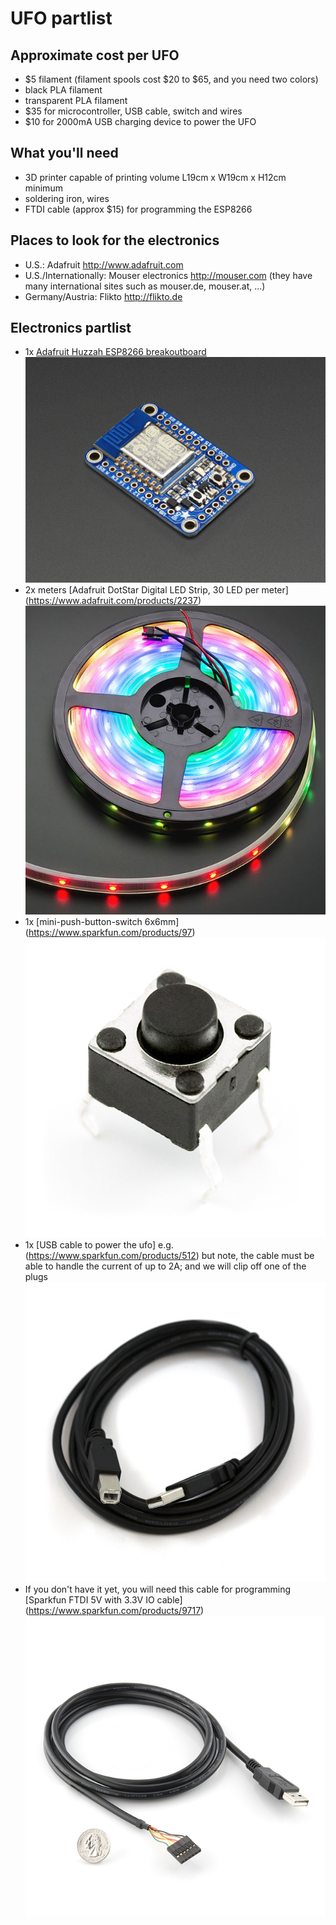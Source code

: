 # UFO partlist

## Approximate cost per UFO
* $5 filament (filament spools cost $20 to $65, and you need two colors)
 * black PLA filament
 * transparent PLA filament
* $35 for microcontroller, USB cable, switch and wires
* $10 for 2000mA USB charging device to power the UFO

## What you'll need
* 3D printer capable of printing volume L19cm x W19cm x H12cm minimum
* soldering iron, wires
* FTDI cable (approx $15) for programming the ESP8266

## Places to look for the electronics
* U.S.: Adafruit <http://www.adafruit.com>
* U.S./Internationally: Mouser electronics <http://mouser.com> (they have many international sites such as mouser.de, mouser.at, ...)
* Germany/Austria: Flikto <http://flikto.de> 

## Electronics partlist
* 1x [Adafruit Huzzah ESP8266 breakoutboard](https://www.adafruit.com/products/2471) 
![Adafruit Huzzah breakout board](adafruit%20huzzah%20esp8266.jpg)
* 2x meters [Adafruit DotStar Digital LED Strip, 30 LED per meter] (https://www.adafruit.com/products/2237)
![LED strips 800MHz](rgb%20led%20strip%201460.jpg)
* 1x [mini-push-button-switch 6x6mm] (https://www.sparkfun.com/products/97)   
 ![mini pushbutton switch](mini%20pushbutton%20switch%206x6mm.jpg)
* 1x [USB cable to power the ufo] e.g. (https://www.sparkfun.com/products/512) but note, the cable must be able to handle the current of up to 2A; and we will clip off one of the plugs 
![USB cable](usb%20cable.jpg)
* If you don't have it yet, you will need this cable for programming [Sparkfun FTDI 5V with 3.3V IO cable] (https://www.sparkfun.com/products/9717) 
![FTDI cable](ftdi5v33io%20cable.jpg)
